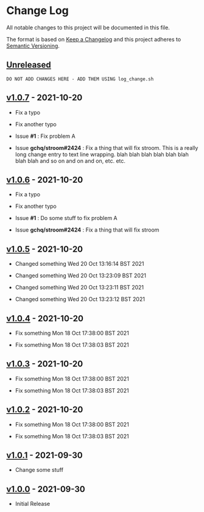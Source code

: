 # Change Log
All notable changes to this project will be documented in this file.

The format is based on [Keep a Changelog](http://keepachangelog.com/) 
and this project adheres to [Semantic Versioning](http://semver.org/).


## [Unreleased]

~~~
DO NOT ADD CHANGES HERE - ADD THEM USING log_change.sh
~~~


## [v1.0.7] - 2021-10-20

* Fix a typo

* Fix another typo

* Issue **#1** : Fix problem A

* Issue **gchq/stroom#2424** : Fix a thing that will fix stroom. This is a really long change entry to text line wrapping. blah blah blah blah blah blah blah blah and so on and on and on, etc. etc.


## [v1.0.6] - 2021-10-20

* Fix a typo

* Fix another typo

* Issue **#1** : Do some stuff to fix problem A

* Issue **gchq/stroom#2424** : Fix a thing that will fix stroom


## [v1.0.5] - 2021-10-20

* Changed something Wed 20 Oct 13:16:14 BST 2021

* Changed something Wed 20 Oct 13:23:09 BST 2021

* Changed something Wed 20 Oct 13:23:11 BST 2021

* Changed something Wed 20 Oct 13:23:12 BST 2021


## [v1.0.4] - 2021-10-20

* Fix something Mon 18 Oct 17:38:00 BST 2021

* Fix something Mon 18 Oct 17:38:03 BST 2021


## [v1.0.3] - 2021-10-20

* Fix something Mon 18 Oct 17:38:00 BST 2021

* Fix something Mon 18 Oct 17:38:03 BST 2021


## [v1.0.2] - 2021-10-20

* Fix something Mon 18 Oct 17:38:00 BST 2021

* Fix something Mon 18 Oct 17:38:03 BST 2021


## [v1.0.1] - 2021-09-30

* Change some stuff


## [v1.0.0] - 2021-09-30

* Initial Release


[Unreleased]: https://github.com/at055612/release-it-testbed/compare/v1.0.7...HEAD
[v1.0.7]: https://github.com/at055612/release-it-testbed/compare/v1.0.6...v1.0.7
[v1.0.6]: https://github.com/at055612/release-it-testbed/compare/v1.0.5...v1.0.6
[v1.0.5]: https://github.com/at055612/release-it-testbed/compare/v1.0.4...v1.0.5
[v1.0.4]: https://github.com/at055612/release-it-testbed/compare/v1.0.3...v1.0.4
[v1.0.3]: https://github.com/at055612/release-it-testbed/compare/v1.0.2...v1.0.3
[v1.0.2]: https://github.com/at055612/release-it-testbed/compare/v1.0.1...v1.0.2
[v1.0.1]: https://github.com/at055612/release-it-testbed/compare/v1.0.0...v1.0.1
[v1.0.0]: https://github.com/at055612/release-it-testbed/compare/v1.0.0...v1.0.0
